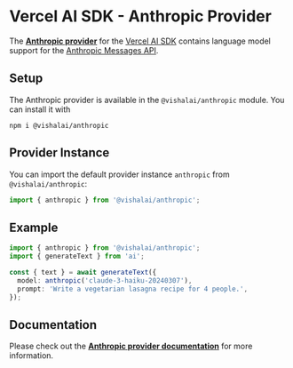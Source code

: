 # Vercel AI SDK - Anthropic Provider

The **[Anthropic provider](https://sdk.vercel.ai/providers/ai-sdk-providers/anthropic)** for the [Vercel AI SDK](https://sdk.vercel.ai/docs) contains language model support for the [Anthropic Messages API](https://docs.anthropic.com/claude/reference/messages_post).

## Setup

The Anthropic provider is available in the `@vishalai/anthropic` module. You can install it with

```
npm i @vishalai/anthropic
```

## Provider Instance

You can import the default provider instance `anthropic` from `@vishalai/anthropic`:

```ts
import { anthropic } from '@vishalai/anthropic';
```

## Example

```ts
import { anthropic } from '@vishalai/anthropic';
import { generateText } from 'ai';

const { text } = await generateText({
  model: anthropic('claude-3-haiku-20240307'),
  prompt: 'Write a vegetarian lasagna recipe for 4 people.',
});
```

## Documentation

Please check out the **[Anthropic provider documentation](https://sdk.vercel.ai/providers/ai-sdk-providers/anthropic)** for more information.
